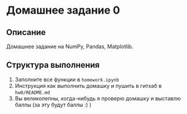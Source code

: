 # Домашнее задание 0

## Описание

Домашнее задание на NumPy, Pandas, Matplotlib.

## Структура выполнения

1. Заполните все функции в `homework.ipynb`
2. Инструкция как выполнить домашку и пушить в гитхаб в `hw0/README.md`
5. Вы великолепны, когда-нибудь я проверю домашку и выставлю баллы (за эту будут баллы :) )
